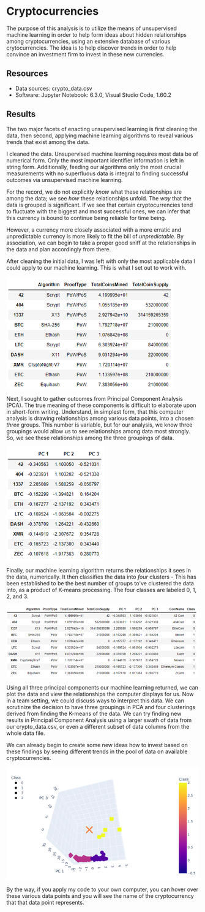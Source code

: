 # Cryptocurrencies

The purpose of this analysis is to utilize the means of unsupervised machine learning in order to help form ideas about hidden relationships among cryptocurrencies, using an extensive database of various crytocurrencies. The idea is to help discover trends in order to help convince an investment firm to invest in these new currencies.

## Resources
- Data sources: crypto_data.csv
- Software: Jupyter Notebook: 6.3.0, Visual Studio Code, 1.60.2

## Results
The two major facets of enacting unsupervised learning is first cleaning the data, then second, applying machine learning algorithms to reveal various trends that exist among the data.

I cleaned the data. Unsupervised machine learning requires most data be of numerical form. Only the most important identifier information is left in string form. Additionally, feeding our algorithms only the most crucial measurements with no superfluous data is integral to finding successful outcomes via unsupervised machine learning.

For the record, we do not explicitly *know* what these relationships are among the data; we see *how* these relationships unfold. The *way* that the data is grouped is significant. If we see that certain cryptocurrencies tend to fluctuate with the biggest and most successful ones, we can infer that this currency is bound to continue being reliable for time being. 

However, a currency more closely associated with a more erratic and unpredictable currency is more likely to fit the bill of *unpredictable*. By association, we can begin to take a proper good sniff at the relationships in the data and plan accordingly from there.

After cleaning the initial data, I was left with only the most applicable data I could apply to our machine learning. This is what I set out to work with.

![Cryptocurrenies Data Cleaned](Resources/crypto_data_cleaned.png)

Next, I sought to gather outcomes from Principal Component Analysis (PCA). The true meaning of these components is difficult to elaborate upon in short-form writing. Understand, in simplest form, that this computer analysis is drawing relationships among various data points, into a chosen *three* groups. This number is variable, but for our analysis, we know three groupings would allow us to see relationships among data most strongly. So, we see these relationships among the three groupings of data.

![Principal Component Analysis](Resources/pca_analysis.png)

Finally, our machine learning algorithm returns the relationships it sees in the data, numerically. It then classifies the data into *four* clusters - This has been established to be the best number of groups to've clustered the data into, as a product of K-means processing. The four classes are labeled 0, 1, 2, and 3.

![Clustered DataFrame](Resources/clustered_dataframe.png)

Using all three principal components our machine learning returned, we can plot the data and view the relationships the computer displays for us. Now in a team setting, we could discuss ways to interpret this data. We can scrutinize the decision to have three groupings in PCA and four clusterings derived from finding the K-means of the data. We can try finding new results in Principal Component Analysis using a larger swath of data from our crypto_data.csv, or even a different subset of data columns from the whole data file. 

We can already begin to create some new ideas how to invest based on these findings by seeing different trends in the pool of data on available cryptocurrencies. 

![Clustered DataFrame](Resources/visualizing_clustered.png)

By the way, if you apply my code to your own computer, you can hover over these various data points and you will see the name of the cryptocurrency that that data point represents.
